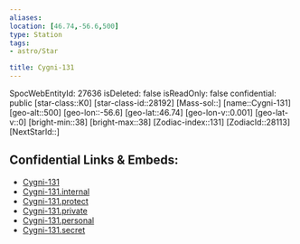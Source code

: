 ```yaml
---
aliases: 
location: [46.74,-56.6,500]
type: Station
tags:
- astro/Star

title: Cygni-131
---
```

SpocWebEntityId: 27636
isDeleted: false
isReadOnly: false
confidential: public
[star-class::K0]
[star-class-id::28192]
[Mass-sol::]
[name::Cygni-131]
[geo-alt::500]
[geo-lon::-56.6]
[geo-lat::46.74]
[geo-lon-v::0.001]
[geo-lat-v::0]
[bright-min::38]
[bright-max::38]
[Zodiac-index::131]
[ZodiacId::28113]
[NextStarId::]



## Confidential Links & Embeds: 
- [Cygni-131](../../../_public/astro/Star/Cygni-131.md) 
- [Cygni-131.internal](../../../_internal/astro/Star/Cygni-131.internal.md) 
- [Cygni-131.protect](../../../_protect/astro/Star/Cygni-131.protect.md) 
- [Cygni-131.private](../../../_private/astro/Star/Cygni-131.private.md) 
- [Cygni-131.personal](../../../_personal/astro/Star/Cygni-131.personal.md) 
- [Cygni-131.secret](../../../_secret/astro/Star/Cygni-131.secret.md)

